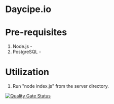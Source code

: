 # Daycipe.io

# Pre-requisites
1. Node.js - 
2. PostgreSQL - 

# Utilization
1. Run "node index.js" from the server directory. 


[![Quality Gate Status](https://sonarcloud.io/api/project_badges/measure?project=SWEN-732-Group-2_daycipe&metric=alert_status)](https://sonarcloud.io/summary/new_code?id=SWEN-732-Group-2_daycipe)